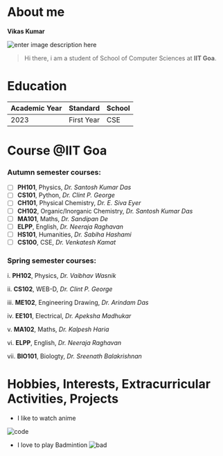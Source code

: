 # About me
**Vikas Kumar**

![enter image description here](https://img.freepik.com/free-photo/3d-rendering-cartoon-like-boy-doing-homework_23-2150797744.jpg?t=st=1707283797~exp=1707287397~hmac=dcf0c1393ac3b336e8cb686522d7c2d7a9e57cfb0626fa5f5e6d01621df3823f&w=826)
>Hi there, i am a student of School of Computer Sciences at **IIT Goa**.

# Education

| Academic Year | Standard  | School |
|---------------|-----------|--------|
| 2023          | First Year|   CSE  |

# Course @IIT Goa
### Autumn semester courses:
- [ ] **PH101**, Physics, *Dr. Santosh Kumar Das* 
- [ ] **CS101**, Python, *Dr. Clint P. George* 
- [ ] **CH101**, Physical Chemistry, *Dr. E. Siva Eyer* 
- [ ] **CH102**, Organic/Inorganic Chemistry, *Dr. Santosh Kumar Das* 
- [ ] **MA101**, Maths, *Dr. Sandipan De* 
- [ ] **ELPP**, English, *Dr. Neeraja Raghavan* 
- [ ] **HS101**, Humanities, *Dr. Sabiha Hashami* 
- [ ] **CS100**, CSE, *Dr. Venkatesh Kamat* 

### Spring semester courses:
i. **PH102**, Physics, *Dr. Vaibhav Wasnik* 

ii. **CS102**, WEB-D, *Dr. Clint P. George* 

iii. **ME102**, Engineering Drawing, *Dr. Arindam Das* 

iv. **EE101**, Electrical, *Dr. Apeksha Madhukar* 

v. **MA102**, Maths, *Dr. Kalpesh Haria* 

vi. **ELPP**, English, *Dr. Neeraja Raghavan* 

vii. **BIO101**, Biologty, *Dr. Sreenath Balakrishnan* 

# Hobbies, Interests, Extracurricular Activities, Projects
- I like to watch anime
  
 ![code](https://upload.wikimedia.org/wikipedia/en/7/74/Code_Geass_R1_box_set_cover.jpg)
- I love to play Badmintion ![bad](https://img.etimg.com/thumb/width-1200,height-1200,imgsize-73554,resizemode-75,msid-103765538/top-trending-products/sports-equipment/best-badminton-racquets-to-unleash-your-potential-and-elevate-your-game.jpg)
